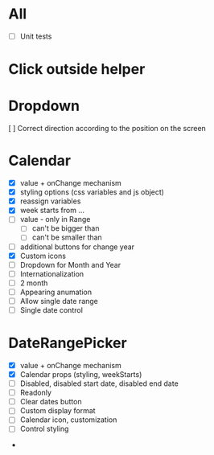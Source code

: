 # All

- [ ] Unit tests

# Click outside helper

# Dropdown

[ ] Correct direction according to the position on the screen

# Calendar

- [x] value + onChange mechanism
- [x] styling options (css variables and js object)
- [x] reassign variables
- [x] week starts from ...
- [ ] value - only in Range
    - [ ] can't be bigger than
    - [ ] can't be smaller than
- [ ] additional buttons for change year
- [x] Custom icons
- [ ] Dropdown for Month and Year
- [ ] Internationalization
- [ ] 2 month
- [ ] Appearing anumation
- [ ] Allow single date range
- [ ] Single date control

# DateRangePicker

- [x] value + onChange mechanism
- [x] Calendar props (styling, weekStarts)
- [ ] Disabled, disabled start date, disabled end date
- [ ] Readonly
- [ ] Clear dates button
- [ ] Custom display format
- [ ] Calendar icon, customization
- [ ] Control styling
- 
